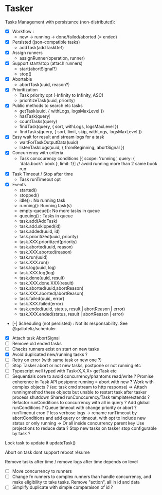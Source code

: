 # Tasker

Tasks Management with persistance (non-distributed):
- [X] Workflow :
    - new -> running -> done/failed/aborted (= ended)
- [X] Persisted (json-compatible tasks)
    - addTask(addTaskDef)
- [X] Assign runners
    - assignRunner(operation, runner)
- [X] Support start/stop (attach runners)
    - start(abortSignal?)
    - stop()
- [X] Abortable
    - abortTask(uuid, reason?)
- [X] Prioritization
    - Task priority opt (-Infinity to Infinity, ASC)
    - prioritizeTask(uuid, priority)
- [X] Public methods to search etc tasks
    - getTask(uuid, { withLogs, logsMaxLevel })
    - hasTask(query)
    - countTasks(query)
    - findTask(query, { sort, withLogs, logsMaxLevel })
    - findTasks(query, { sort, limit, skip, withLogs, logsMaxLevel })
- [X] Easy wait for result and stream logs for a task
    - waitForTaskOutputData(uuid)
    - listenTaskLogs(uuid, { fromBeginning, abortSignal })
- [X] Concurrency with criteria
    - Task conccurency conditions [{ scope: 'running', query: { 'data.book': book }, limit: 1}] // avoid running more than 2 same book run
- [X] Task Timeout / Stop after time
    - Task runTimeout opt
- [X] Events
    - started()
    - stopped()
    - idle() : No running task
    - running(): Running task(s)
    - empty-queue(): No more tasks in queue
    - queuing() : Tasks in queue
    - task.add(AddTask)
    - task.add.skipped(id)
    - task.added(uuid, id)
    - task.prioritized(uuid, priority)
    - task.XXX.prioritized(priority)
    - task.aborted(uuid, reason)
    - task.XXX.aborted(reason)
    - task.run(uuid)
    - task.XXX.run()
    - task.log(uuid, log)
    - task.XXX.log(log)
    - task.done(uuid, result)
    - task.XXX.done.XXX(result)
    - task.aborted(uuid,abortReason)
    - task.XXX.aborted(abortReason)
    - task.failed(uuid, error)
    - task.XXX.failed(error)
    - task.ended(uuid, status, result | abortReason | error)
    - task.XXX.ended(status, result | abortReason | error)
- [-] Scheduling (not persisted) : Not its responsability. See @gallofeliz/scheduler
- [X] Attach task AbortSignal
- [ ] Remove old ended tasks
- [ ] Checks runners exist on start on new tasks
- [X] Avoid duplicated new/running tasks ?
- [ ] Retry on error (with same task or new one ?)
- [ ] Stop Tasker abort or not new tasks, postpone or not running etc
- [ ] Typescript well typed with Task<X,X,X> getTask<T extends Task> etc
- [ ] Sequentials core to avoid concurrency/phantoms read/write ?
Promise coherence in Task API
postpone running = abort with new ?
Work with complex objects ? (ex: task cmd stream to http response) => Attach runningmethod these objects but unable to restart task after tasker process shutdown
Shared runConccurency/Task template/extends ?
Refactor runConditions to concurrency with all in query ?
Add global runConditions ?
Queue timeout with change priority or abort ?
runTimeout cron ?
less verbose logs
-> rename runTimeout by abortConditions and add query or timeout, with opt to include new status or only running
-> Or all inside concurrency parent key
Use projections to reduce data ?
Stop new tasks on tasker stop configurable by task ?

Lock task to update it updateTask()

Abort on task dont support reboot résume

Remove tasks after time / remove logs after time depends on level
- [ ] Move concurrency to runners
- [ ] Change fn runners to complex runners than handle concurrency, and make eligibility to take tasks. Remove "action", all in id and data
- [ ] Simplify duplicate with simple comparaison of id ?